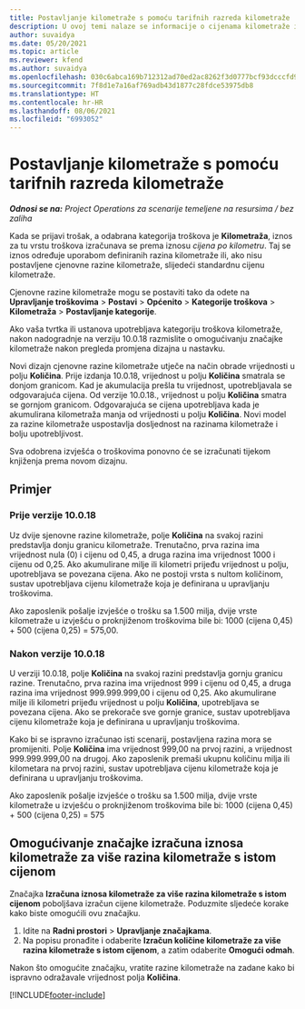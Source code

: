 ```yaml
---
title: Postavljanje kilometraže s pomoću tarifnih razreda kilometraže
description: U ovoj temi nalaze se informacije o cijenama kilometraže i cjenovnim razinama kilometraže.
author: suvaidya
ms.date: 05/20/2021
ms.topic: article
ms.reviewer: kfend
ms.author: suvaidya
ms.openlocfilehash: 030c6abca169b712312ad70ed2ac8262f3d0777bcf93dcccfd956f2f9e0ea77c
ms.sourcegitcommit: 7f8d1e7a16af769adb43d1877c28fdce53975db8
ms.translationtype: HT
ms.contentlocale: hr-HR
ms.lasthandoff: 08/06/2021
ms.locfileid: "6993052"
---
```

# <a name="set-up-mileage-using-mileage-rate-tiers"></a>Postavljanje kilometraže s pomoću tarifnih razreda kilometraže

_**Odnosi se na:** Project Operations za scenarije temeljene na resursima / bez zaliha_

Kada se prijavi trošak, a odabrana kategorija troškova je **Kilometraža**, iznos za tu vrstu troškova izračunava se prema iznosu *cijena po kilometru*. Taj se iznos određuje uporabom definiranih razina kilometraže ili, ako nisu postavljene cjenovne razine kilometraže, slijedeći standardnu cijenu kilometraže. 

Cjenovne razine kilometraže mogu se postaviti tako da odete na **Upravljanje troškovima** > **Postavi** > **Općenito** > **Kategorije troškova** > **Kilometraža** > **Postavljanje kategorije**.

Ako vaša tvrtka ili ustanova upotrebljava kategoriju troškova kilometraže, nakon nadogradnje na verziju 10.0.18 razmislite o omogućivanju značajke kilometraže nakon pregleda promjena dizajna u nastavku. 

Novi dizajn cjenovne razine kilometraže utječe na način obrade vrijednosti u polju **Količina**. Prije izdanja 10.0.18, vrijednost u polju **Količina** smatrala se donjom granicom. Kad je akumulacija prešla tu vrijednost, upotrebljavala se odgovarajuća cijena.  Od verzije 10.0.18., vrijednost u polju **Količina** smatra se gornjom granicom. Odgovarajuća se cijena upotrebljava kada je akumulirana kilometraža manja od vrijednosti u polju **Količina**.  Novi model za razine kilometraže uspostavlja dosljednost na razinama kilometraže i bolju upotrebljivost.   

Sva odobrena izvješća o troškovima ponovno će se izračunati tijekom knjiženja prema novom dizajnu.

## <a name="example"></a>Primjer
 
### <a name="before-version-10018"></a>Prije verzije 10.0.18
Uz dvije sjenovne razine kilometraže, polje **Količina** na svakoj razini predstavlja donju granicu kilometraže. Trenutačno, prva razina ima vrijednost nula (0) i cijenu od 0,45, a druga razina ima vrijednost 1000 i cijenu od 0,25. Ako akumulirane milje ili kilometri prijeđu vrijednost u polju, upotrebljava se povezana cijena. Ako ne postoji vrsta s nultom količinom, sustav upotrebljava cijenu kilometraže koja je definirana u upravljanju troškovima. 
 
Ako zaposlenik pošalje izvješće o trošku sa 1.500 milja, dvije vrste kilometraže u izvješću o proknjiženom troškovima bile bi: 1000 (cijena 0,45) + 500 (cijena 0,25) = 575,00.

### <a name="after-version-10018"></a>Nakon verzije 10.0.18
U verziji 10.0.18, polje **Količina** na svakoj razini predstavlja gornju granicu razine. Trenutačno, prva razina ima vrijednost 999 i cijenu od 0,45, a druga razina ima vrijednost 999.999.999,00 i cijenu od 0,25. Ako akumulirane milje ili kilometri prijeđu vrijednost u polju **Količina**, upotrebljava se povezana cijena. Ako se prekorače sve gornje granice, sustav upotrebljava cijenu kilometraže koja je definirana u upravljanju troškovima. 
 
Kako bi se ispravno izračunao isti scenarij, postavljena razina mora se promijeniti. Polje **Količina** ima vrijednost 999,00 na prvoj razini, a vrijednost 999.999.999,00 na drugoj. Ako zaposlenik premaši ukupnu količinu milja ili kilometara na prvoj razini, sustav upotrebljava cijenu kilometraže koja je definirana u upravljanju troškovima. 
  
Ako zaposlenik pošalje izvješće o trošku sa 1.500 milja, dvije vrste kilometraže u izvješću o proknjiženom troškovima bile bi: 1000 (cijena 0,45) + 500 (cijena 0,25) = 575

## <a name="enable-the-mileage-amount-calculation-for-multiple-mileage-tiers-with-same-rate-feature"></a>Omogućivanje značajke izračuna iznosa kilometraže za više razina kilometraže s istom cijenom

Značajka **Izračuna iznosa kilometraže za više razina kilometraže s istom cijenom** poboljšava izračun cijene kilometraže. Poduzmite sljedeće korake kako biste omogućili ovu značajku.

1. Idite na **Radni prostori** > **Upravljanje značajkama**. 
2. Na popisu pronađite i odaberite **Izračun količine kilometraže za više razina kilometraže s istom cijenom**, a zatim odaberite **Omogući odmah**.

Nakon što omogućite značajku, vratite razine kilometraže na zadane kako bi ispravno odražavale vrijednost polja **Količina**. 


[!INCLUDE[footer-include](../includes/footer-banner.md)]
